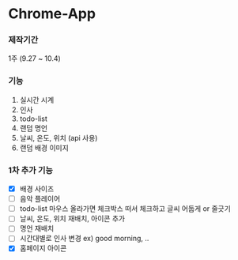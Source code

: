 # Chrome-App

### 제작기간
1주 (9.27 ~ 10.4)





### 기능
1. 실시간 시계
2. 인사
3. todo-list
4. 랜덤 명언
5. 날씨, 온도, 위치 (api 사용)
6. 랜덤 배경 이미지





### 1차 추가 기능
- [x] 배경 사이즈 
- [ ] 음악 플레이어
- [ ] todo-list 마우스 올라가면 체크박스 떠서 체크하고 글씨 어둡게 or 줄긋기
- [ ] 날씨, 온도, 위치 재배치, 아이콘 추가
- [ ] 명언 재배치
- [ ] 시간대별로 인사 변경 ex) good morning, ..
- [x] 홈페이지 아이콘
